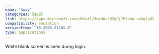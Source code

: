 ```yaml
---
name: "Sway"
categories: [app]
link: https://apps.microsoft.com/detail/9wzdncrd2g0j?hl=en-us&gl=US
compatibility: emulation
versionFrom: "18.2003.51105.0"
type: applications
---
```


White blank screen is seen durng login.